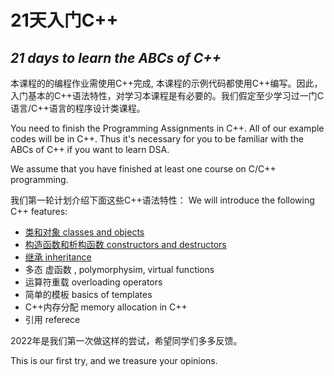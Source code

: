 # 21天入门C++ 
## _21 days to learn the ABCs of C++_

本课程的的编程作业需使用C++完成, 本课程的示例代码都使用C++编写。因此，入门基本的C++语法特性，对学习本课程是有必要的。我们假定至少学习过一门C语言/C++语言的程序设计类课程。

You need to finish the Programming Assignments in C++. All of our example codes will be in C++. Thus it's necessary for you to be familiar with the ABCs of C++ if you want to learn DSA.

We assume that you have finished at least one course on C/C++ programming.

我们第一轮计划介绍下面这些C++语法特性：
We will introduce the following C++ features:

- [类和对象 classes and objects](./Class&Object.md)
- [构造函数和析构函数 constructors and destructors](Cons&Dest.md)
- [继承 inheritance](Inheritance.md)
- 多态 虚函数 , polymorphysim, virtual functions
- 运算符重载   overloading operators
- 简单的模板 basics of templates 
- C++内存分配  memory allocation in C++
- 引用  referece

2022年是我们第一次做这样的尝试，希望同学们多多反馈。

This is our first try, and we treasure your opinions.
